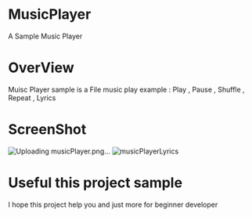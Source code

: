 # MusicPlayer

A Sample Music Player 

# OverView
Muisc Player sample is a File music play  example : Play , Pause , Shuffle , Repeat , Lyrics

# ScreenShot

![Uploading musicPlayer.png…]()
![musicPlayerLyrics](https://user-images.githubusercontent.com/77720045/125703842-94cc3b05-f687-47a6-ad03-77fb3db21f19.png)


# Useful this project sample
I hope this project help you and just more for beginner developer 

